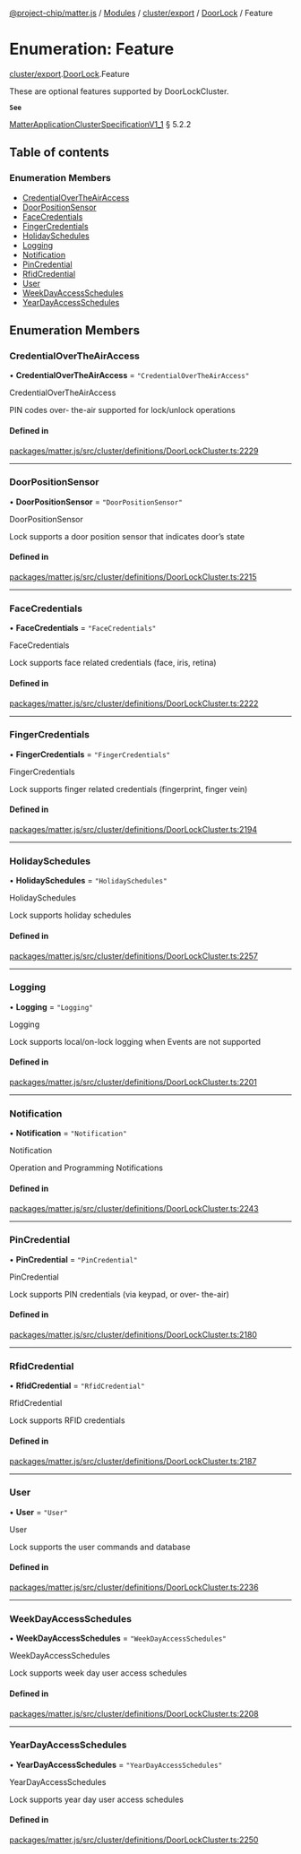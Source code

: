 [@project-chip/matter.js](../README.md) / [Modules](../modules.md) / [cluster/export](../modules/cluster_export.md) / [DoorLock](../modules/cluster_export.DoorLock.md) / Feature

# Enumeration: Feature

[cluster/export](../modules/cluster_export.md).[DoorLock](../modules/cluster_export.DoorLock.md).Feature

These are optional features supported by DoorLockCluster.

**`See`**

[MatterApplicationClusterSpecificationV1_1](../interfaces/spec_export.MatterApplicationClusterSpecificationV1_1.md) § 5.2.2

## Table of contents

### Enumeration Members

- [CredentialOverTheAirAccess](cluster_export.DoorLock.Feature.md#credentialovertheairaccess)
- [DoorPositionSensor](cluster_export.DoorLock.Feature.md#doorpositionsensor)
- [FaceCredentials](cluster_export.DoorLock.Feature.md#facecredentials)
- [FingerCredentials](cluster_export.DoorLock.Feature.md#fingercredentials)
- [HolidaySchedules](cluster_export.DoorLock.Feature.md#holidayschedules)
- [Logging](cluster_export.DoorLock.Feature.md#logging)
- [Notification](cluster_export.DoorLock.Feature.md#notification)
- [PinCredential](cluster_export.DoorLock.Feature.md#pincredential)
- [RfidCredential](cluster_export.DoorLock.Feature.md#rfidcredential)
- [User](cluster_export.DoorLock.Feature.md#user)
- [WeekDayAccessSchedules](cluster_export.DoorLock.Feature.md#weekdayaccessschedules)
- [YearDayAccessSchedules](cluster_export.DoorLock.Feature.md#yeardayaccessschedules)

## Enumeration Members

### CredentialOverTheAirAccess

• **CredentialOverTheAirAccess** = ``"CredentialOverTheAirAccess"``

CredentialOverTheAirAccess

PIN codes over- the-air supported for lock/unlock operations

#### Defined in

[packages/matter.js/src/cluster/definitions/DoorLockCluster.ts:2229](https://github.com/project-chip/matter.js/blob/3adaded6/packages/matter.js/src/cluster/definitions/DoorLockCluster.ts#L2229)

___

### DoorPositionSensor

• **DoorPositionSensor** = ``"DoorPositionSensor"``

DoorPositionSensor

Lock supports a door position sensor that indicates door’s state

#### Defined in

[packages/matter.js/src/cluster/definitions/DoorLockCluster.ts:2215](https://github.com/project-chip/matter.js/blob/3adaded6/packages/matter.js/src/cluster/definitions/DoorLockCluster.ts#L2215)

___

### FaceCredentials

• **FaceCredentials** = ``"FaceCredentials"``

FaceCredentials

Lock supports face related credentials (face, iris, retina)

#### Defined in

[packages/matter.js/src/cluster/definitions/DoorLockCluster.ts:2222](https://github.com/project-chip/matter.js/blob/3adaded6/packages/matter.js/src/cluster/definitions/DoorLockCluster.ts#L2222)

___

### FingerCredentials

• **FingerCredentials** = ``"FingerCredentials"``

FingerCredentials

Lock supports finger related credentials (fingerprint, finger vein)

#### Defined in

[packages/matter.js/src/cluster/definitions/DoorLockCluster.ts:2194](https://github.com/project-chip/matter.js/blob/3adaded6/packages/matter.js/src/cluster/definitions/DoorLockCluster.ts#L2194)

___

### HolidaySchedules

• **HolidaySchedules** = ``"HolidaySchedules"``

HolidaySchedules

Lock supports holiday schedules

#### Defined in

[packages/matter.js/src/cluster/definitions/DoorLockCluster.ts:2257](https://github.com/project-chip/matter.js/blob/3adaded6/packages/matter.js/src/cluster/definitions/DoorLockCluster.ts#L2257)

___

### Logging

• **Logging** = ``"Logging"``

Logging

Lock supports local/on-lock logging when Events are not supported

#### Defined in

[packages/matter.js/src/cluster/definitions/DoorLockCluster.ts:2201](https://github.com/project-chip/matter.js/blob/3adaded6/packages/matter.js/src/cluster/definitions/DoorLockCluster.ts#L2201)

___

### Notification

• **Notification** = ``"Notification"``

Notification

Operation and Programming Notifications

#### Defined in

[packages/matter.js/src/cluster/definitions/DoorLockCluster.ts:2243](https://github.com/project-chip/matter.js/blob/3adaded6/packages/matter.js/src/cluster/definitions/DoorLockCluster.ts#L2243)

___

### PinCredential

• **PinCredential** = ``"PinCredential"``

PinCredential

Lock supports PIN credentials (via keypad, or over- the-air)

#### Defined in

[packages/matter.js/src/cluster/definitions/DoorLockCluster.ts:2180](https://github.com/project-chip/matter.js/blob/3adaded6/packages/matter.js/src/cluster/definitions/DoorLockCluster.ts#L2180)

___

### RfidCredential

• **RfidCredential** = ``"RfidCredential"``

RfidCredential

Lock supports RFID credentials

#### Defined in

[packages/matter.js/src/cluster/definitions/DoorLockCluster.ts:2187](https://github.com/project-chip/matter.js/blob/3adaded6/packages/matter.js/src/cluster/definitions/DoorLockCluster.ts#L2187)

___

### User

• **User** = ``"User"``

User

Lock supports the user commands and database

#### Defined in

[packages/matter.js/src/cluster/definitions/DoorLockCluster.ts:2236](https://github.com/project-chip/matter.js/blob/3adaded6/packages/matter.js/src/cluster/definitions/DoorLockCluster.ts#L2236)

___

### WeekDayAccessSchedules

• **WeekDayAccessSchedules** = ``"WeekDayAccessSchedules"``

WeekDayAccessSchedules

Lock supports week day user access schedules

#### Defined in

[packages/matter.js/src/cluster/definitions/DoorLockCluster.ts:2208](https://github.com/project-chip/matter.js/blob/3adaded6/packages/matter.js/src/cluster/definitions/DoorLockCluster.ts#L2208)

___

### YearDayAccessSchedules

• **YearDayAccessSchedules** = ``"YearDayAccessSchedules"``

YearDayAccessSchedules

Lock supports year day user access schedules

#### Defined in

[packages/matter.js/src/cluster/definitions/DoorLockCluster.ts:2250](https://github.com/project-chip/matter.js/blob/3adaded6/packages/matter.js/src/cluster/definitions/DoorLockCluster.ts#L2250)

